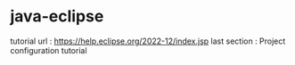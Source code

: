# java-eclipse

tutorial url : https://help.eclipse.org/2022-12/index.jsp
last section : Project configuration tutorial
